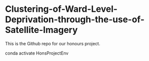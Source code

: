 # Clustering-of-Ward-Level-Deprivation-through-the-use-of-Satellite-Imagery

This is the Github repo for our honours project.


conda activate HonsProjectEnv

